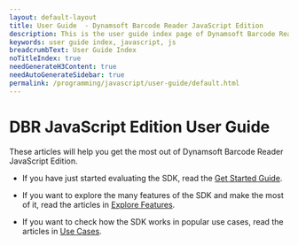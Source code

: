 ```yaml
---
layout: default-layout
title: User Guide  - Dynamsoft Barcode Reader JavaScript Edition
description: This is the user guide index page of Dynamsoft Barcode Reader JavaScript SDK.
keywords: user guide index, javascript, js
breadcrumbText: User Guide Index
noTitleIndex: true
needGenerateH3Content: true
needAutoGenerateSidebar: true
permalink: /programming/javascript/user-guide/default.html
---
```


# DBR JavaScript Edition User Guide

These articles will help you get the most out of Dynamsoft Barcode Reader JavaScript Edition.

* If you have just started evaluating the SDK, read the [Get Started Guide](index-v9.6.41.md).

* If you want to explore the many features of the SDK and make the most of it, read the articles in [Explore Features](explore-features/index.md).

* If you want to check how the SDK works in popular use cases, read the articles in [Use Cases](use-cases/index.md).